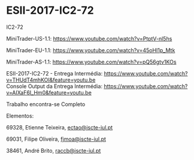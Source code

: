 # ESII-2017-IC2-72

IC2-72

MiniTrader-US-1.1: https://www.youtube.com/watch?v=PtptV-nl5hs

MiniTrader-EU-1.1: https://www.youtube.com/watch?v=45oHI1p_Mtk

MiniTrader-AS-1.1: https://www.youtube.com/watch?v=pQ56gtv1KOs

ESII-2017-IC2-72 - Entrega Intermédia:
https://www.youtube.com/watch?v=THUdT4mhKOI&feature=youtu.be    
Console Output da Entrega Intermédia:
https://www.youtube.com/watch?v=AIXaF6I_Hm0&feature=youtu.be

Trabalho encontra-se Completo

Elementos:

69328, Etienne Teixeira, ectao@iscte-iul.pt

69031, Filipe Oliveira, fjmoa@iscte-iul.pt

38461, André Brito, raccb@iscte-iul.pt



